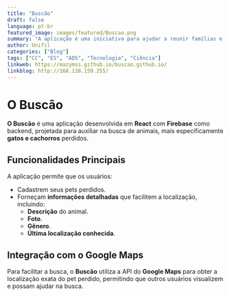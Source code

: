 ```yaml
---
title: "Buscão"
draft: false
language: pt-br
featured_image: images/featured/Buscao.png
summary: "A aplicação é uma iniciativa para ajudar a reunir famílias e seus animais de estimação, criando uma rede colaborativa de ajuda."
author: Unifil
categories: ["Blog"]
tags: ["CC", "ES", "ADS", "Tecnologia", "Ciência"]
linkweb: https://mazymss.github.io/buscao.github.io/
linkblog: http://168.138.159.255/
---
```



# O Buscão

**O Buscão** é uma aplicação desenvolvida em **React** com **Firebase** como backend, projetada para auxiliar na busca de animais, mais especificamente **gatos e cachorros** perdidos.

## Funcionalidades Principais

A aplicação permite que os usuários:

- Cadastrem seus pets perdidos.
- Forneçam **informações detalhadas** que facilitem a localização, incluindo:
  - **Descrição** do animal.
  - **Foto**.
  - **Gênero**.
  - **Última localização conhecida**.

## Integração com o Google Maps

Para facilitar a busca, o **Buscão** utiliza a API do **Google Maps** para obter a localização exata do pet perdido, permitindo que outros usuários visualizem e possam ajudar na busca.